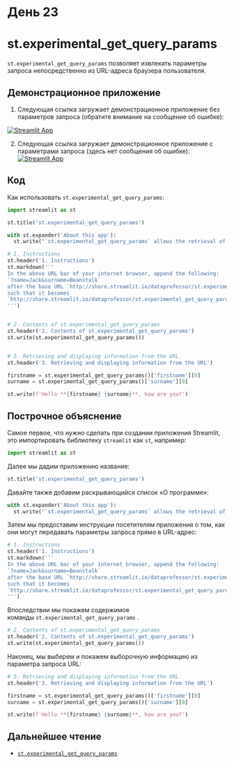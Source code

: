 # День 23

# **st.experimental_get_query_params**

`st.experimental_get_query_params` позволяет извлекать параметры запроса непосредственно из URL-адреса браузера пользователя.

## **Демонстрационное приложение**

1. Следующая ссылка загружает демонстрационное приложение без параметров запроса (обратите внимание на сообщение об ошибке):

[![Streamlit App](https://static.streamlit.io/badges/streamlit_badge_black_white.svg)](https://share.streamlit.io/dataprofessor/st.experimental_get_query_params/)

2. Следующая ссылка загружает демонстрационное приложение с параметрами запроса (здесь нет сообщения об ошибке):
[![Streamlit App](https://static.streamlit.io/badges/streamlit_badge_black_white.svg)](http://share.streamlit.io/dataprofessor/st.experimental_get_query_params/?firstname=Jack&surname=Beanstalk)

## **Код**

Как использовать `st.experimental_get_query_params`:

```python
import streamlit as st

st.title('st.experimental_get_query_params')

with st.expander('About this app'):
  st.write("`st.experimental_get_query_params` allows the retrieval of query parameters directly from the URL of the user's browser.")

# 1. Instructions
st.header('1. Instructions')
st.markdown('''
In the above URL bar of your internet browser, append the following:
`?name=Jack&surname=Beanstalk`
after the base URL `http://share.streamlit.io/dataprofessor/st.experimental_get_query_params/`
such that it becomes 
`http://share.streamlit.io/dataprofessor/st.experimental_get_query_params/?firstname=Jack&surname=Beanstalk`
''')


# 2. Contents of st.experimental_get_query_params
st.header('2. Contents of st.experimental_get_query_params')
st.write(st.experimental_get_query_params())


# 3. Retrieving and displaying information from the URL
st.header('3. Retrieving and displaying information from the URL')

firstname = st.experimental_get_query_params()['firstname'][0]
surname = st.experimental_get_query_params()['surname'][0]

st.write(f'Hello **{firstname} {surname}**, how are you?')
```

## **Построчное объяснение**

Самое первое, что нужно сделать при создании приложения Streamlit, это импортировать библиотеку `streamlit` как `st`, например:
```python
import streamlit as st
```

Далее мы дадим приложению название:
```python
st.title('st.experimental_get_query_params')
```

Давайте также добавим раскрывающийся список «О программе»:

```python
with st.expander('About this app'):
  st.write("`st.experimental_get_query_params` allows the retrieval of query parameters directly from the URL of the user's browser.")
```

Затем мы предоставим инструкции посетителям приложения о том, как они могут передавать параметры запроса прямо в URL-адрес:

```python
# 1. Instructions
st.header('1. Instructions')
st.markdown('''
In the above URL bar of your internet browser, append the following:
`?name=Jack&surname=Beanstalk`
after the base URL `http://share.streamlit.io/dataprofessor/st.experimental_get_query_params/`
such that it becomes 
`http://share.streamlit.io/dataprofessor/st.experimental_get_query_params/?firstname=Jack&surname=Beanstalk`
''')
```

Впоследствии мы покажем содержимое команды `st.experimental_get_query_params` .
```python
# 2. Contents of st.experimental_get_query_params
st.header('2. Contents of st.experimental_get_query_params')
st.write(st.experimental_get_query_params())
```

Наконец, мы выберем и покажем выборочную информацию из параметра запроса URL:
```python
# 3. Retrieving and displaying information from the URL
st.header('3. Retrieving and displaying information from the URL')

firstname = st.experimental_get_query_params()['firstname'][0]
surname = st.experimental_get_query_params()['surname'][0]

st.write(f'Hello **{firstname} {surname}**, how are you?')
```

## **Дальнейшее чтение**

- [`st.experimental_get_query_params`](https://docs.streamlit.io/library/api-reference/utilities/st.experimental_get_query_params)
